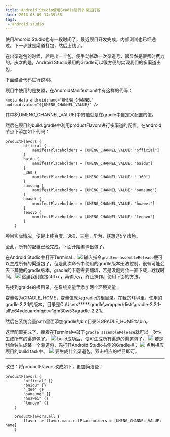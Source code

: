 ```yaml
---
title: Android Studio使用Gradle进行多渠道打包
date: 2016-03-09 14:39:58
tags:
 - android studio
---
```


使用Android Studio也有一段时间了，最近项目开发完成，内部测试也已经通过。下一步就是渠道打包，然后上线了。

在出渠道包的时候，若是出一个包，便手动修改一次渠道号，很显然是很费时费力的。庆幸的是，Android Studio采用的Gradle可以很方便的实现我们的多渠道出包。

下面结合代码进行说明。

项目中使用的是友盟，在AndroidManifest.xml中有这样的代码：
```
<meta-data android:name="UMENG_CHANNEL" android:value="${UMENG_CHANNEL_VALUE}" />
```
其中${UMENG_CHANNEL_VALUE}中的值就是在gradle中自定义配置的值。

<!--more-->

然后在项目的build.gradle中利用productFlavors进行多渠道的配置，在android节点下添加如下代码：
```
productFlavors {
        official {
            manifestPlaceholders = [UMENG_CHANNEL_VALUE: "official"]
        }
        baidu {
            manifestPlaceholders = [UMENG_CHANNEL_VALUE: "baidu"]
        }
        _360 {
            manifestPlaceholders = [UMENG_CHANNEL_VALUE: "_360"]
        }
        samsung {
            manifestPlaceholders = [UMENG_CHANNEL_VALUE: "samsung"]
        }
        huawei {
            manifestPlaceholders = [UMENG_CHANNEL_VALUE: "huawei"]
        }
        lenovo {
            manifestPlaceholders = [UMENG_CHANNEL_VALUE: "lenovo"]
        }
    }
```
项目实际情况，便是上线百度、360、三星、华为、联想这5个市场。

至此，所有的配置已经完成。下面开始编译出包了。

在Android Studio中打开Terminal：
![](http://7xryow.com1.z0.glb.clouddn.com/2016/03/gradle-pack1.png)
输入指令``gradlew assembleRelease``便可以生成所有的渠道包了。但是此次命令中使用的gradle版本无法控制，很有可能会去下其他的gradle版本，gradle的下载需要翻墙，若是没翻则会一直下载，耽误时间。
![](http://7xryow.com1.z0.glb.clouddn.com/2016/03/gradle-pack2.png)
这里我们直接ctrl+c，再输入y，终止操作。使用下面的方法。

先找到gralde的根目录，在系统变量里添加两个环境变量：

变量名为GRADLE_HOME，变量值就为gradle的根目录。在我的环境里，使用的gradle 2.2.1的版本，目录是C:\Users\*****\.gradle\wrapper\dists\gradle-2.2.1-all\c64ydeuardnfqctvr1gm30w53\gradle-2.2.1。

然后在系统变量path里面添加gradle的bin目录%GRADLE_HOME%\bin。

这里配置完成了，接着在Terminal中敲下``gradle assembleRelease``就可以一次性生成所有的渠道包了。
![](http://7xryow.com1.z0.glb.clouddn.com/2016/03/gradle-pack3.png)
build成功后，便可生成所有渠道的渠道包了。
![](http://7xryow.com1.z0.glb.clouddn.com/2016/03/gradle-pack4.png)
若是想单独生成某一个渠道包，先打开Android Studio右侧的Gradle栏：
![](http://7xryow.com1.z0.glb.clouddn.com/2016/03/gradle-pack5.png)
点到相应项目的build task中。
![](http://7xryow.com1.z0.glb.clouddn.com/2016/03/gradle-pack6.png)
要生成什么渠道包，双击相应的栏目即可。

---
改进：将productFlavors改成如下，更加简洁些：
```
productFlavors {
        "official" {}
        "baidu" {}
        "_360" {}
        "samsung" {}
        "huawei" {}
        "lenovo" {}
    }

    productFlavors.all {
        flavor -> flavor.manifestPlaceholders = [UMENG_CHANNEL_VALUE: name]
    }
```
